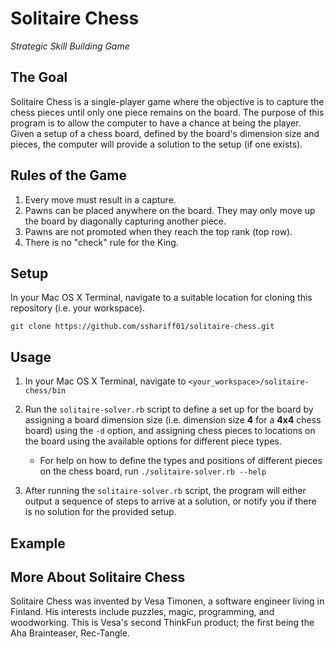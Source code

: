 # Solitaire Chess 
*Strategic Skill Building Game*


## The Goal

Solitaire Chess is a single-player game where the objective is to capture the chess pieces until only one piece remains on the board.  The purpose of this program is to allow the computer to have a chance at being the player.  Given a setup of a chess board, defined by the board's dimension size and pieces, the computer will provide a solution to the setup (if one exists).


## Rules of the Game

1. Every move must result in a capture.
2. Pawns can be placed anywhere on the board. They may only move up the board by diagonally capturing another piece.
3. Pawns are not promoted when they reach the top rank (top row).
4. There is no "check" rule for the King.


## Setup

In your Mac OS X Terminal, navigate to a suitable location for cloning this repository (i.e. your workspace).

   ```
   git clone https://github.com/sshariff01/solitaire-chess.git
   ```


## Usage

1. In your Mac OS X Terminal, navigate to `<your_workspace>/solitaire-chess/bin`

2. Run the `solitaire-solver.rb` script to define a set up for the board by assigning a board dimension size (i.e. dimension size **4** for a **4x4** chess board) using the `-d` option, and assigning chess pieces to locations on the board using the available options for different piece types.
    * For help on how to define the types and positions of different pieces on the chess board, run `./solitaire-solver.rb --help`

3. After running the `solitaire-solver.rb` script, the program will either output a sequence of steps to arrive at a solution, or notify you if there is no solution for the provided setup.


## Example


## More About Solitaire Chess

Solitaire Chess was invented by Vesa Timonen, a software engineer living in Finland. His interests include puzzles, magic, programming, and woodworking. This is Vesa's second ThinkFun product; the first being the Aha Brainteaser, Rec-Tangle.